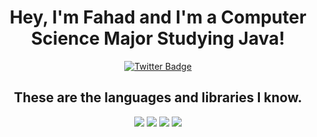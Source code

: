 <div id="header" align="center">
  <h1> Hey, I'm Fahad and I'm a Computer Science Major Studying Java! </h1>
</div>
<div id="badges" align="center">
  <a href="https://www.twitter.com/blackrexart">
    <img src="https://img.shields.io/badge/Twitter-blue?style=for-the-badge&logo=twitter&logoColor=white" alt="Twitter Badge"/>
  </a>
</div>
<div id="badges 2" align="center">
  <img src="https://komarev.com/ghpvc/?username=BlackRexYT&style=flat-square&color=blue" alt=""/>
</div>
<div id="badges 3" align="center">
  <h2> These are the languages and libraries I know. </h2>
  <div>
    <img src="https://img.shields.io/badge/java-%23ED8B00.svg?style=for-the-badge&logo=java&logoColor=white"/>
    <img src="https://img.shields.io/badge/python-3670A0?style=for-the-badge&logo=python&logoColor=ffdd54"/>
    <img src="https://img.shields.io/badge/html5-%23E34F26.svg?style=for-the-badge&logo=html5&logoColor=white"/>
    <img src="https://img.shields.io/badge/css3-%231572B6.svg?style=for-the-badge&logo=css3&logoColor=white"/>
  </div>
</div>

  


